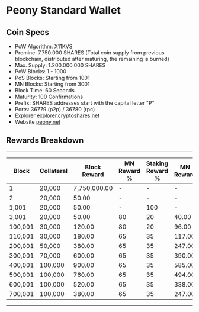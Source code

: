 # Peony Standard Wallet

## Coin Specs

- PoW Algorithm: X11KVS  
- Premine: 7.750.000 SHARES (Total coin supply from previous blockchain, distributed after maturing, the remaining is burned)
- Max. Supply: 1.200.000.000 SHARES 
- PoW Blocks: 1 - 1000
- PoS Blocks: Starting from 1001
- MN Blocks: Starting from 3001
- Block Time: 60 Seconds
- Maturity: 100 Confirmations 
- Prefix: SHARES addresses start with the capital letter "P"  
- Ports: 36779 (p2p) / 36780 (rpc)   
- Explorer [explorer.cryptoshares.net](https://explorer.cryptoshares.net/SHARES/blocks)   
- Website [peony.net](https://peony.net/)   

## Rewards Breakdown

---

| Block   | Collateral | Block Reward   | MN Reward % | Staking Reward % | MN Reward | Staker Reward |
| ------- | ---------- | -------------- | ----------- | ---------------- | --------- | ------------- |
| 1       | 20,000     | 7,750,000.00   | \-          | \-               | \-        | \-            |
| 2       | 20,000     | 50.00          | \-          | \-               | \-        | \-            |
| 1,001   | 20,000     | 50.00          | \-          | 100              | \-        | 50.00         |
| 3,001   | 20,000     | 50.00          | 80          | 20               | 40.00     | 10.00         |
| 100,001 | 30,000     | 120.00         | 80          | 20               | 96.00     | 24.00         |
| 110,001 | 30,000     | 180.00         | 65          | 35               | 117.00    | 63.00         |
| 200,001 | 50,000     | 380.00         | 65          | 35               | 247.00    | 133.00        |
| 300,001 | 70,000     | 600.00         | 65          | 35               | 390.00    | 210.00        |
| 400,001 | 100,000    | 900.00         | 65          | 35               | 585.00    | 315.00        |
| 500,001 | 100,000    | 760.00         | 65          | 35               | 494.00    | 266.00        |
| 600,001 | 100,000    | 520.00         | 65          | 35               | 338.00    | 182.00        |
| 700,001 | 100,000    | 380.00         | 65          | 35               | 247.00    | 133.00        |

---

